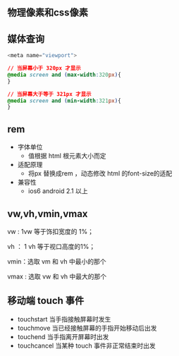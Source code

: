 ## 物理像素和css像素





## 媒体查询

```js
<meta name="viewport">
```

```css
// 当屏幕小于 320px 才显示
@media screen and (max-width:320px){
}

// 当屏幕大于等于 321px 才显示
@media screen and (min-width:321px){
}
```



## rem

- 字体单位
  - 值根据 html 根元素大小而定
- 适配原理
  - 将px 替换成rem ，动态修改 html 的font-size的适配
- 兼容性
  - ios6 android 2.1 以上



## vw,vh,vmin,vmax

vw : 1vw 等于饰扣宽度的 1%；

vh ： 1 vh 等于视口高度的1%；

vmin：选取 vm 和 vh 中最小的那个

vmax : 选取 vw 和 vh 中最大的那个





## 移动端 touch 事件

- touchstart  当手指接触屏幕时发生
- touchmove   当已经接触屏幕的手指开始移动后出发
- touchend    当手指离开屏幕时出发
- touchcancel   当某种 touch 事件非正常结束时出发